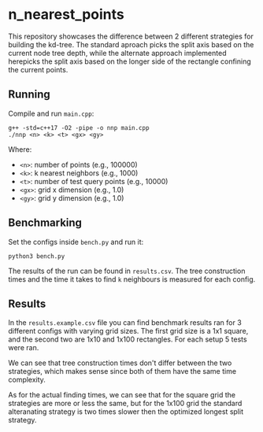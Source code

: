 # n_nearest_points

This repository showcases the difference between 2 different strategies for building the kd-tree.
The standard aproach picks the split axis based on the current node tree depth,
while the alternate approach implemented herepicks the split axis
based on the longer side of the rectangle confining the current points.

## Running

Compile and run `main.cpp`:
```
g++ -std=c++17 -O2 -pipe -o nnp main.cpp
./nnp <n> <k> <t> <gx> <gy>
```
Where:
* `<n>`: number of points (e.g., 100000)
* `<k>`: k nearest neighbors (e.g., 1000)
* `<t>`: number of test query points (e.g., 10000)
* `<gx>`: grid x dimension (e.g., 1.0)
* `<gy>`: grid y dimension (e.g., 1.0)

## Benchmarking

Set the configs inside `bench.py` and run it:
```
python3 bench.py
```
The results of the run can be found in `results.csv`.
The tree construction times and the time it takes to find `k` neighbours is measured for each config.

## Results

In the `results.example.csv` file you can find benchmark results ran for 3 different configs with varying grid sizes.
The first grid size is a 1x1 square, and the second two are 1x10 and 1x100 rectangles.
For each setup 5 tests were ran.

We can see that tree construction times don't differ between the two strategies,
which makes sense since both of them have the same time complexity.

As for the actual finding times, we can see that for the square grid the strategies are more or less the same, but for the 1x100 grid
the standard alteranating strategy is two times slower then the optimized longest split strategy.
